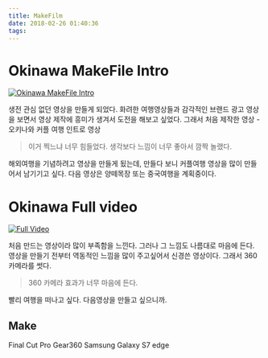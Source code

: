 ```yaml
---
title: MakeFilm
date: 2018-02-26 01:40:36
tags:
---
```


# Okinawa MakeFile Intro
[![Okinawa MakeFile Intro](https://img.youtube.com/vi/zyVh8sndeIY/0.jpg)](https://youtu.be/zyVh8sndeIY?t=0s)

생전 관심 없던 영상을 만들게 되었다.
화려한 여행영상들과 감각적인 브랜드 광고 영상을 보면서 영상 제작에 흥미가 생겨서 도전을 해보고 싶었다.
그래서 처음 제작한 영상 - 오키나와 커플 여행 인트로 영상
> 이거 찍느냐 너무 힘들었다. 생각보다 느낌이 너무 좋아서 깜짝 놀랬다.

해외여행을 기념하려고 영상을 만들게 됬는데,
만들다 보니 커플여행 영상을 많이 만들어서 남기기고 싶다.
다음 영상은 양떼목장 또는 중국여행을 계획중이다.


# Okinawa Full video
[![Full Video](https://img.youtube.com/vi/kkTHTJ-QY1U/0.jpg)](https://youtube.be/kkTHTJ-QY1U?t=0s)

처음 만드는 영상이라 많이 부족함을 느낀다.
그러나 그 느낌도 나름대로 마음에 든다.
영상을 만들기 전부터 역동적인 느낌을 많이 주고싶어서 신경쓴 영상이다.
그래서 360 카메라를 썻다.
>360 카메라 효과가 너무 마음에 든다.

빨리 여행을 떠나고 싶다.
다음영상을 만들고 싶으니까.

## Make
Final Cut Pro
Gear360
Samsung Galaxy S7 edge
